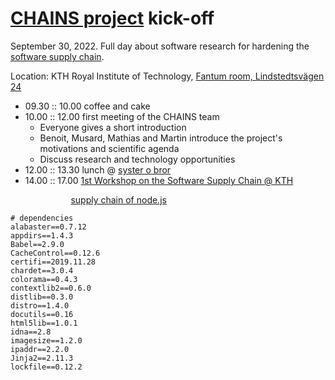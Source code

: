 # [CHAINS project](https://github.com/chains-project) kick-off

September 30, 2022. Full day about software research for hardening the [software supply chain](https://ieeexplore.ieee.org/iel7/8013/9740698/09740718.pdf?casa_token=KSf4UwB5iDgAAAAA:7zZF3diR334b4239kTfgmFXBWnQNNApbJ4SM42QUjsW6oi11-Rtxw8WjL4NPOc7Ae2oxiPOkHUA).

Location: KTH Royal Institute of Technology, [Fantum room, Lindstedtsvägen 24](https://www.kth.se/places/room/id/c9ec01ab-b536-4be6-b82a-0d52ddadb2e6)

- 09.30 :: 10.00 coffee and cake
- 10.00 :: 12.00 first meeting of the CHAINS team
  - Everyone gives a short introduction  
  - Benoit, Musard, Mathias and Martin introduce the project's motivations and scientific agenda 
  - Discuss research and technology opportunities
- 12.00 :: 13.30 lunch @ [syster o bror](https://www.wired.com/story/biggest-hacker-rickroll-high-school-prank/)
- 14.00 :: 17.00 [1st Workshop on the Software Supply Chain @ KTH](https://chains.proj.kth.se/software-suppply-chain-workshop)

<span style="color:white">excerpt of the [supply chain of node.js](https://github.com/nodejs/node/blob/5fad0b93667ffc6e4def52996b9529ac99b26319/deps/uv/docs/requirements.txt)</span>


```
# dependencies
alabaster==0.7.12
appdirs==1.4.3
Babel==2.9.0
CacheControl==0.12.6
certifi==2019.11.28
chardet==3.0.4
colorama==0.4.3
contextlib2==0.6.0
distlib==0.3.0
distro==1.4.0
docutils==0.16
html5lib==1.0.1
idna==2.8
imagesize==1.2.0
ipaddr==2.2.0
Jinja2==2.11.3
lockfile==0.12.2
```

